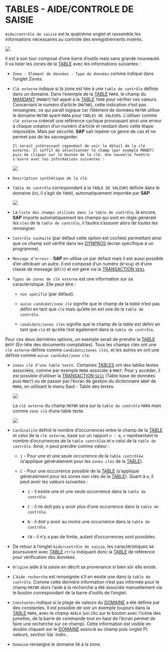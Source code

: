 # **TABLES - AIDE/CONTROLE DE SAISIE**

`Aide/contrôle de saisie` est le quatrième onglet et rassemble les informations nécessaires au contrôle des enregistrements insérés.

![](../ressources/09_07_01.png)

Il est à son tour composé d’une barre d’outils mais sans grande nouveauté. Il va lister les zones de la [TABLE](./01_Tables.md) avec les informations suivantes :

- `Zone - Elément de données - Type de données` comme indiqué dans l’onglet Zones.

- `Clé externe` indique si la zone est liée à une `table de contrôle` définie dans un domaine. Dans l’exemple de la [TABLE](./01_Tables.md) `MARA`, le champ du [MANDANT](../03_Programmation/01_Mandant.md) (`MANDT`) fait appel à la [TABLE](./01_Tables.md) `T000` pour vérifier ces valeurs. Concernant le numéro d’article (`MATNR`), cette indication n’est pas renseignée, ce qui paraît logique car l’élément de données `MATNR` utilise le domaine `MATNR` ayant `MARA` pour `TABLES DE VALEURS`. L’utiliser comme `clé externe` créerait une référence cyclique provoquant ainsi une erreur à chaque création d’un numéro d’article et rendant donc cette étape impossible. Mais par sécurité, **SAP** sait repérer ce genre de cas et ne permet pas de les sauvegarder.

      Il serait intéressant cependant de voir le détail de la clé externe. Il suffit de sélectionner le champ (par exemple MANDT) puis de cliquer sur le bouton de la clé. Une nouvelle fenêtre s’ouvre avec les informations suivantes :

  ![](../ressources/09_07_02.png)

- `Description synthétique de la clé`.

- `Table de contrôle` correspondant à la `TABLE DE VALEURS` définie dans le domaine (ici, il s’agit de `T000`), automatiquement importée par **SAP**.

  ![](../ressources/09_07_03.png)

- La `liste des champs utilisés dans la table de contrôle`, là encore, **SAP** importe automatiquement les champs qui sont en règle générale les `clés` de la `table de contrôle`, il faudra s’assurer alors de toutes les renseigner.

- `Contrôle souhaité` (par défaut cette option est cochée) permettant ainsi que ce champ soit vérifié dans les [DYNPROS]() (écran spécifique à un programme).

- `Message d’erreur` - **SAP** en utilise un par défaut mais il est aussi possible d’en attribuer un autre. Il est composé d’un numéro (`N°msg`) et d’une classe de message (`DFct`) et est géré via la [TRANSACTION `SE91`]().

- `Types de zones de clé externe` est une information sur sa caractéristique. Elle peut être :

  - `non spécifié` (par défaut).

  - `aucun candidat/zone clé` signifie que le champ de la _table_ n’est pas défini en tant que `clé` mais qu’elle en est une de la `table de contrôle`.

  - `candidats/zones clés` signifie que le champ de la _table_ est défini en tant que `clé` et qu’elle l’est également dans la `table de contrôle`.

Pour ces deux dernières options, un exemple serait de prendre la [TABLE](./01_Tables.md) `BKPF` (En-tête des documents comptables). Tous les champs clés ont une `clé externe` définie comme `candidats/zones clés`, et les autres en ont une définie comme `aucun candidat/zone clé`.

- `zones clé d’une table texte.` Certaines [TABLES](./01_Tables.md) ont des tables textes associées, comme par exemple `MARA` associée à `MAKT`. Pour y accéder, il est possible d’utiliser la [TRANSACTION `SE11`]() (Table base de données puis `MAKT`) ou de passer par l’écran de gestion du dictionnaire `ABAP` de `MARA`, en utilisant le menu Saut - Table des textes.

  ![](../ressources/09_07_04.png)

  La `clé externe` du champ `MATNR` sera sur la `table de contrôle` `MARA` mais comme `zone clé` d’une table texte.

  ![](../ressources/09_07_05.png)

- `Cardinalité` définit le nombre d’occurrences entre le champ de la [TABLE](./01_Tables.md) et celui de la `clé externe`, basé sur un rapport `n : m`, `n` représentant le nombre d’occurrences de la `table contrôlée` et `m` celui de la `table de contrôle`. Ainsi, n peut prendre comme valeur :

  - `1` - Pour une et une seule occurrence de la `table contrôlée` (s’applique généralement pour les `zones clés` de la [TABLE](./01_Tables.md)).

  - `C` - Pour une occurrence possible de la [TABLE](./01_Tables.md) (s’applique généralement pour les zones non clés de la [TABLE](./01_Tables.md)). Quant à `m`, il peut avoir les valeurs suivantes :

    - `1` - il existe une et une seule occurrence dans la `table de contrôle`.

    - `C` - il ne doit pas y avoir plus d’une occurrence dans la `table de contrôle`.

    - `N` - il doit y avoir au moins une occurrence dans la `table de contrôle`.

    - `CN` - il n’y a pas de limite, autant d’occurrences sont possibles.

- De retour à l’onglet `Aide/contrôle de saisie`, les caractéristiques se poursuivent avec [TABLE](./01_Tables.md) `ctrle` indiquant donc la [TABLE](./01_Tables.md) de référence pour vérification des données.

- `Origine` aide à la saisie en décrit sa provenance si bien sûr elle existe.

- L’`Aide recherche` est renseignée s’il en existe une dans la `table de contrôle`. Comme cette dernière information n’est pas informée pour le champ `MATNR` alors l’aide à la recherche a été associée manuellement via le bouton correspondant de la barre d’outils de l’onglet.

- `Constantes` indique si la plage de valeurs du [DOMAINE](../08_SE11/02_Domaines.md) a été définie par des constantes. Il est possible de voir un exemple toujours dans la [TABLE](./01_Tables.md) `MARA`, avec le champ `AEKLK` (un clic sur le bouton avec l’icône des jumelles, de la barre de commande tout en haut de l’écran permet de faire une recherche sur ce champ). Cette information est visible en double cliquant sur le [DOMAINE](../08_SE11/02_Domaines.md) associé au champ puis onglet Pl. valeurs, section Val. Indiv..

- `Domaine` renseigne le domaine lié à la zone.
